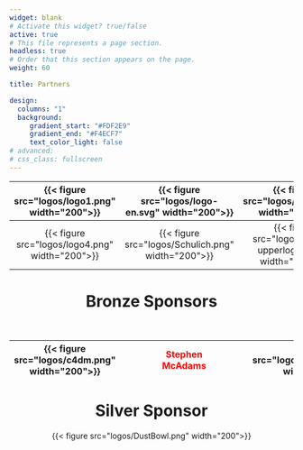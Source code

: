 ```yaml
---
widget: blank
# Activate this widget? true/false
active: true
# This file represents a page section.
headless: true
# Order that this section appears on the page.
weight: 60

title: Partners

design:
  columns: "1"
  background: 
     gradient_start: "#FDF2E9"
     gradient_end: "#F4ECF7"
     text_color_light: false
# advanced:
# css_class: fullscreen
---
```

<div align="center">
  
| {{< figure src="logos/logo1.png" width="200">}} | {{< figure src="logos/logo-en.svg" width="200">}} | {{< figure src="logos/logo5.png" width="200">}} | {{< figure src="logos/qmul.png" width="200">}} | {{< figure src="logos/logo3b.png" width="150">}} |
| :---: | :---: | :---: | :---: | :---: |
| {{< figure src="logos/logo4.png" width="200">}} | {{< figure src="logos/Schulich.png" width="200">}} | {{< figure src="logos/seikilo-upperlogo2.png" width="200">}} | {{< figure src="logos/Gerovassiliou.png" width="200">}} | {{< figure src="logos/thesstour2.png" width="150">}} | 


# Bronze Sponsors

<br>

| {{< figure src="logos/c4dm.png" width="200">}} | <div style="width:50px"></div> | <div style="color:red">Stephen McAdams</div> | <div style="width:50px"></div> | {{< figure src="logos/logo_makios.png" width="200">}} | <div style="width:50px"></div> | {{< figure src="logos/logo3b.png" width="150">}} |
| :---: | :---: | :---: | :---: | :---: | :---: | :---: |


# Silver Sponsor

{{< figure src="logos/DustBowl.png" width="200">}}
<br/>
  
</div>
